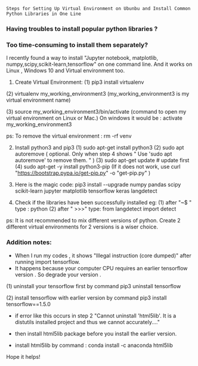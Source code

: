 
    Steps for Setting Up Virtual Environment on Ubunbu and Install Common Python Libraries in One Line 
    
### Having troubles to install popular python libraries ? 
### Too time-consuming to install them separately?

 I recently found a way to install "Jupyter notebook, matplotlib, numpy,scipy,scikit-learn,tensorflow" on one command line.
 And it works on Linux , Windows 10 and Virtual environment too.

1. Create Virtual Environment:
(1) pip3 install virtualenv

(2) virtualenv my_working_environment3  (my_working_environment3 is my virtual environment name)

(3) source my_working_environment3/bin/activate  (command to open my virtual environment on Linux or Mac.)
    On windows it would be : activate my_working_environment3 

ps: To remove the virtual environment : rm -rf venv


2. Install python3 and pip3
(1) sudo apt-get install python3
(2) sudo apt autoremove ( optional. Only when step 4 shows " Use 'sudo apt autoremove' to remove them. " ) 
(3) sudo apt-get update  # update first 
(4) sudo apt-get -y install python3-pip
    (If it does not work, use curl "https://bootstrap.pypa.io/get-pip.py" -o "get-pip.py" )



3. Here is the magic code:
   pip3 install --upgrade  numpy pandas scipy scikit-learn jupyter matplotlib tensorflow keras langdetect 
   
   
   
4. Check if the libraries have been successfully installed 
   eg: 
   (1) after "~$ " type : python
   (2) after " >>>" type: from langdetect import detect


ps: It is not recommended to mix different versions of python. Create 2 different virtual environments for 2 versions is a wiser choice.


### Addition notes:
* When I run my codes , it shows "Illegal instruction (core dumped)" after running import tensorflow.
* It happens because your computer CPU requires an earlier tensorflow version . So degrade your version . 

(1) uninstall your tensorflow first by command 
    pip3 uninstall tensorflow 

(2) install tensorflow with earlier version by command 
    pip3 install tensorflow==1.5.0
 
* if error like this occurs in step 2 "Cannot uninstall 'html5lib'. It is a distutils installed project and thus we cannot accurately...." 
*  then install html5lib package before you install the earlier version.
  
* install html5lib by command :  conda install -c anaconda html5lib 
    
Hope it helps!
